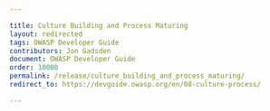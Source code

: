 ```yaml
---

title: Culture Building and Process Maturing
layout: redirected
tags: OWASP Developer Guide
contributors: Jon Gadsden
document: OWASP Developer Guide
order: 10000
permalink: /release/culture_building_and_process_maturing/
redirect_to: https://devguide.owasp.org/en/08-culture-process/

---
```

